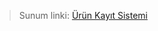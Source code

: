 > Sunum linki: [Ürün Kayıt Sistemi](https://bandirmaedutr-my.sharepoint.com/:p:/g/personal/berkesongur_ogr_bandirma_edu_tr/EeC8RUKSdolKqO41zBMWkyQB9zqhwQr-ksBmj4IUB4H5vA?e=DDUSf2)
